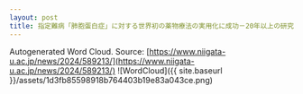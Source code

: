 ```yaml
---
layout: post
title: 指定難病「肺胞蛋白症」に対する世界初の薬物療法の実用化に成功－20年以上の研究を経てGM-CSF吸入療法が薬事承認－
---
```

Autogenerated Word Cloud.
Source\: [https://www.niigata-u.ac.jp/news/2024/589213/](https://www.niigata-u.ac.jp/news/2024/589213/)
![WordCloud]({{ site.baseurl }}/assets/1d3fb85598918b764403b19e83a043ce.png)